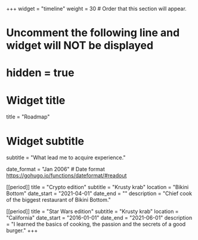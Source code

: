 +++
widget = "timeline"
weight = 30  # Order that this section will appear.

# Uncomment the following line and widget will NOT be displayed
# hidden = true

# Widget title
title = "Roadmap"
# Widget subtitle
subtitle = "What lead me to acquire experience."

date_format = "Jan 2006" # Date format https://gohugo.io/functions/dateformat/#readout

[[period]]
  title = "Crypto edition"
  subtitle = "Krusty krab"
  location = "Bikini Bottom"
  date_start = "2021-04-01"
  date_end = ""
  description = "Chief cook of the biggest restaurant of Bikini Bottom."

[[period]]
  title = "Star Wars edition"
  subtitle = "Krusty krab"
  location = "California"
  date_start = "2016-01-01"
  date_end = "2021-06-01"
  description = "I learned the basics of cooking, the passion and the secrets of a good burger."
+++
